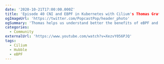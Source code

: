 ```yaml
---
date: '2020-10-21T17:00:00.000Z'
title: 'Episode 40 CNI and EBPF in Kubernetes with Cilium's Thomas Graf'
ogImageUrl: 'https://twitter.com/PopcastPop/header_photo'
ogSummary: 'Thomas helps us understand better the benefits of eBPF and the open source projects Cilium along with Hubble'
categories:
  - Community
externalUrl: 'https://www.youtube.com/watch?v=XezvY056PJQ'
tags:
  - Cilium
  - Hubble
  - eBPF
---
```

